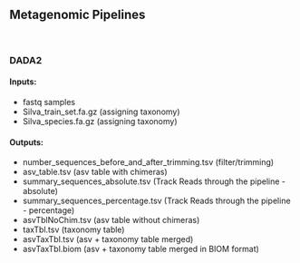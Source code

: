 ## Metagenomic Pipelines

<br>

### DADA2

#### Inputs:
* fastq samples 
* Silva_train_set.fa.gz (assigning taxonomy)
* Silva_species.fa.gz  (assigning taxonomy)


#### Outputs:
* number_sequences_before_and_after_trimming.tsv (filter/trimming)
* asv_table.tsv (asv table with chimeras)
* summary_sequences_absolute.tsv (Track Reads through the pipeline - absolute)
* summary_sequences_percentage.tsv (Track Reads through the pipeline - percentage)
* asvTblNoChim.tsv (asv table without chimeras)
* taxTbl.tsv (taxonomy table)
* asvTaxTbl.tsv (asv + taxonomy table merged)
* asvTaxTbl.biom (asv + taxonomy table merged in BIOM format)





